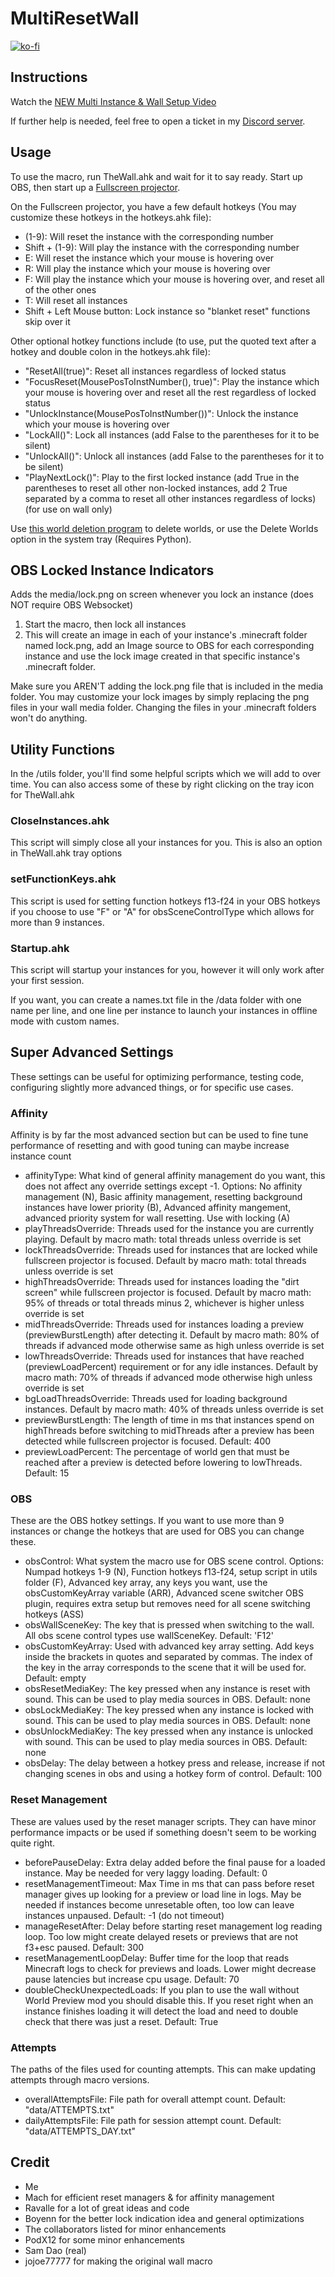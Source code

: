 # MultiResetWall
[![ko-fi](https://ko-fi.com/img/githubbutton_sm.svg)](https://ko-fi.com/specnr)

## Instructions

Watch the [NEW Multi Instance & Wall Setup Video](https://youtu.be/0xAHMW93MQw)

If further help is needed, feel free to open a ticket in my [Discord server](https://discord.gg/tXxwrYw).

## Usage

To use the macro, run TheWall.ahk and wait for it to say ready. Start up OBS, then start up a [Fullscreen projector](https://youtu.be/9YqZ6Ogv3rk).

On the Fullscreen projector, you have a few default hotkeys (You may customize these hotkeys in the hotkeys.ahk file): 
- (1-9): Will reset the instance with the corresponding number
- Shift + (1-9): Will play the instance with the corresponding number
- E: Will reset the instance which your mouse is hovering over
- R: Will play the instance which your mouse is hovering over
- F: Will play the instance which your mouse is hovering over, and reset all of the other ones
- T: Will reset all instances
- Shift + Left Mouse button: Lock instance so "blanket reset" functions skip over it

Other optional hotkey functions include (to use, put the quoted text after a hotkey and double colon in the hotkeys.ahk file):
- "ResetAll(true)": Reset all instances regardless of locked status
- "FocusReset(MousePosToInstNumber(), true)": Play the instance which your mouse is hovering over and reset all the rest regardless of locked status
- "UnlockInstance(MousePosToInstNumber())": Unlock the instance which your mouse is hovering over
- "LockAll()": Lock all instances (add False to the parentheses for it to be silent)
- "UnlockAll()": Unlock all instances (add False to the parentheses for it to be silent)
- "PlayNextLock()": Play to the first locked instance (add True in the parentheses to reset all other non-locked instances, add 2 True separated by a comma to reset all other instances regardless of locks) (for use on wall only)

Use [this world deletion program](https://gist.github.com/Specnr/8a572ac5c5cfdb54eb0dc7d1eb2906a3) to delete worlds, or use the Delete Worlds option in the system tray (Requires Python).

## OBS Locked Instance Indicators

Adds the media/lock.png on screen whenever you lock an instance (does NOT require OBS Websocket)

1) Start the macro, then lock all instances
2) This will create an image in each of your instance's .minecraft folder named lock.png, add an Image source to OBS for each corresponding instance and use the lock image created in that specific instance's .minecraft folder.

Make sure you AREN'T adding the lock.png file that is included in the media folder. You may customize your lock images by simply replacing the png files in your wall media folder. Changing the files in your .minecraft folders won't do anything.

## Utility Functions

In the /utils folder, you'll find some helpful scripts which we will add to over time. You can also access some of these by right clicking on the tray icon for TheWall.ahk

### CloseInstances.ahk
This script will simply close all your instances for you. This is also an option in TheWall.ahk tray options

### setFunctionKeys.ahk
This script is used for setting function hotkeys f13-f24 in your OBS hotkeys if you choose to use "F" or "A" for obsSceneControlType which allows for more than 9 instances.

### Startup.ahk
This script will startup your instances for you, however it will only work after your first session.

If you want, you can create a names.txt file in the /data folder with one name per line, and one line per instance to launch your instances in offline mode with custom names.

## Super Advanced Settings

These settings can be useful for optimizing performance, testing code, configuring slightly more advanced things, or for specific use cases.

### Affinity

Affinity is by far the most advanced section but can be used to fine tune performance of resetting and with good tuning can maybe increase instance count

- affinityType: What kind of general affinity management do you want, this does not affect any override settings except -1. Options: No affinity management (N), Basic affinity management, resetting background instances have lower priority (B), Advanced affinity mangement, advanced priority system for wall resetting. Use with locking (A)
- playThreadsOverride: Threads used for the instance you are currently playing. Default by macro math: total threads unless override is set
- lockThreadsOverride: Threads used for instances that are locked while fullscreen projector is focused. Default by macro math: total threads unless override is set
- highThreadsOverride: Threads used for instances loading the "dirt screen" while fullscreen projector is focused. Default by macro math: 95% of threads or total threads minus 2, whichever is higher unless override is set
- midThreadsOverride: Threads used for instances loading a preview (previewBurstLength) after detecting it. Default by macro math: 80% of threads if advanced mode otherwise same as high unless override is set
- lowThreadsOverride: Threads used for instances that have reached (previewLoadPercent) requirement or for any idle instances. Default by macro math: 70% of threads if advanced mode otherwise high unless override is set
- bgLoadThreadsOverride: Threads used for loading background instances. Default by macro math: 40% of threads unless override is set
- previewBurstLength: The length of time in ms that instances spend on highThreads before switching to midThreads after a preview has been detected while fullscreen projector is focused. Default: 400
- previewLoadPercent: The percentage of world gen that must be reached after a preview is detected before lowering to lowThreads. Default: 15

### OBS

These are the OBS hotkey settings. If you want to use more than 9 instances or change the hotkeys that are used for OBS you can change these.

- obsControl: What system the macro use for OBS scene control. Options: Numpad hotkeys 1-9 (N), Function hotkeys f13-f24, setup script in utils folder (F), Advanced key array, any keys you want, use the obsCustomKeyArray variable (ARR), Advanced scene switcher OBS plugin, requires extra setup but removes need for all scene switching hotkeys (ASS)
- obsWallSceneKey: The key that is pressed when switching to the wall. All obs scene control types use wallSceneKey. Default: 'F12'
- obsCustomKeyArray: Used with advanced key array setting. Add keys inside the brackets in quotes and separated by commas. The index of the key in the array corresponds to the scene that it will be used for. Default: empty
- obsResetMediaKey: The key pressed when any instance is reset with sound. This can be used to play media sources in OBS. Default: none
- obsLockMediaKey: The key pressed when any instance is locked with sound. This can be used to play media sources in OBS. Default: none
- obsUnlockMediaKey: The key pressed when any instance is unlocked with sound. This can be used to play media sources in OBS. Default: none
- obsDelay: The delay between a hotkey press and release, increase if not changing scenes in obs and using a hotkey form of control. Default: 100

### Reset Management

These are values used by the reset manager scripts. They can have minor performance impacts or be used if something doesn't seem to be working quite right.

- beforePauseDelay: Extra delay added before the final pause for a loaded instance. May be needed for very laggy loading. Default: 0
- resetManagementTimeout: Max Time in ms that can pass before reset manager gives up looking for a preview or load line in logs. May be needed if instances become unresetable often, too low can leave instances unpaused. Default: -1 (do not timeout)
- manageResetAfter: Delay before starting reset management log reading loop. Too low might create delayed resets or previews that are not f3+esc paused. Default: 300
- resetManagementLoopDelay: Buffer time for the loop that reads Minecraft logs to check for previews and loads. Lower might decrease pause latencies but increase cpu usage. Default: 70
- doubleCheckUnexpectedLoads: If you plan to use the wall without World Preview mod you should disable this. If you reset right when an instance finishes loading it will detect the load and need to double check that there was just a reset. Default: True

### Attempts

The paths of the files used for counting attempts. This can make updating attempts through macro versions.

- overallAttemptsFile: File path for overall attempt count. Default: "data/ATTEMPTS.txt"
- dailyAttemptsFile: File path for session attempt count. Default: "data/ATTEMPTS_DAY.txt"

## Credit

- Me
- Mach for efficient reset managers & for affinity management
- Ravalle for a lot of great ideas and code
- Boyenn for the better lock indication idea and general optimizations
- The collaborators listed for minor enhancements
- PodX12 for some minor enhancements
- Sam Dao (real)
- jojoe77777 for making the original wall macro
